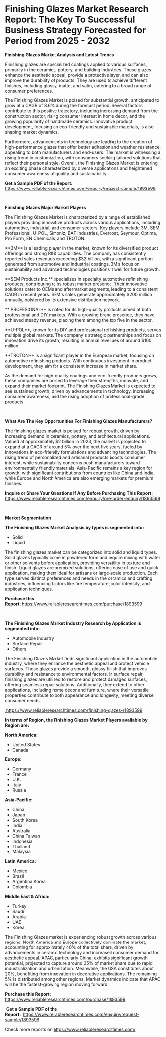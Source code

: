 <p><h1>Finishing Glazes Market Research Report: The Key To Successful Business Strategy Forecasted for Period from 2025 - 2032</h1></p><p><strong>Finishing Glazes Market Analysis and Latest Trends</strong></p>
<p><p>Finishing glazes are specialized coatings applied to various surfaces, primarily in the ceramics, pottery, and building industries. These glazes enhance the aesthetic appeal, provide a protective layer, and can also improve the durability of products. They are used to achieve different finishes, including glossy, matte, and satin, catering to a broad range of consumer preferences.</p><p>The Finishing Glazes Market is poised for substantial growth, anticipated to grow at a CAGR of 8.6% during the forecast period. Several factors contribute to this positive trajectory, including increasing demand from the construction sector, rising consumer interest in home decor, and the growing popularity of handmade ceramics. Innovative product development, focusing on eco-friendly and sustainable materials, is also shaping market dynamics. </p><p>Furthermore, advancements in technology are leading to the creation of high-performance glazes that offer better adhesion and weather resistance, appealing to both manufacturers and end-users. The market is witnessing a rising trend in customization, with consumers seeking tailored solutions that reflect their personal style. Overall, the Finishing Glazes Market is entering an exciting phase characterized by diverse applications and heightened consumer awareness of quality and sustainability.</p></p>
<p><strong>Get a Sample PDF of the Report:&nbsp;</strong> <a href="https://www.reliableresearchtimes.com/enquiry/request-sample/1893599?utm_campaign=2263&utm_medium=2&utm_source=Github&utm_content=ia&utm_term=02042025&utm_id=finishing-glazes">https://www.reliableresearchtimes.com/enquiry/request-sample/1893599</a></p>
<p>&nbsp;</p>
<p><strong>Finishing Glazes Major Market Players</strong></p>
<p><p>The Finishing Glazes Market is characterized by a range of established players providing innovative products across various applications, including automotive, industrial, and consumer sectors. Key players include 3M, SEM, Professional, U-POL, Simoniz, BAF Industries, Evercoat, Seymour, Optima, Pro Form, EN Chemicals, and TROTON.</p><p>**3M** is a leading player in the market, known for its diversified product offerings and strong R&D capabilities. The company has consistently reported sales revenues exceeding $32 billion, with a significant portion generated from automotive and industrial coatings. 3M’s focus on sustainability and advanced technologies positions it well for future growth.</p><p>**SEM Products Inc.** specializes in specialty automotive refinishing products, contributing to its robust market presence. Their innovative solutions cater to OEMs and aftermarket segments, leading to a consistent CAGR in recent years. SEM's sales generate approximately $200 million annually, bolstered by its extensive distribution network.</p><p>** PROFESIONAL** is noted for its high-quality products aimed at both professional and DIY markets. With a growing brand presence, they have achieved steady revenue, placing them among the top five in the sector.</p><p>**U-POL**, known for its DIY and professional refinishing products, serves multiple global markets. The company's strategic partnerships and focus on innovation drive its growth, resulting in annual revenues of around $100 million.</p><p>**TROTON** is a significant player in the European market, focusing on automotive refinishing products. With continuous investment in product development, they aim for a consistent increase in market share.</p><p>As the demand for high-quality coatings and eco-friendly products grows, these companies are poised to leverage their strengths, innovate, and expand their market footprint. The Finishing Glazes Market is expected to see sustained growth, driven by advancements in technology, increasing consumer awareness, and the rising adoption of professional-grade products.</p></p>
<p>&nbsp;</p>
<p><strong>What Are The Key Opportunities For Finishing Glazes Manufacturers?</strong></p>
<p><p>The finishing glazes market is poised for robust growth, driven by increasing demand in ceramics, pottery, and architectural applications. Valued at approximately $2 billion in 2023, the market is projected to expand at a CAGR of around 5% over the next five years, fueled by innovations in eco-friendly formulations and advancing technologies. The rising trend of personalized and artisanal products boosts consumer interest, while sustainability concerns push manufacturers toward environmentally friendly materials. Asia-Pacific remains a key region for growth, with significant contributions from countries like China and India, while Europe and North America are also emerging markets for premium finishes.</p></p>
<p><strong>Inquire or Share Your Questions If Any Before Purchasing This Report:</strong> <a href="https://www.reliableresearchtimes.com/enquiry/pre-order-enquiry/1893599?utm_campaign=2263&utm_medium=2&utm_source=Github&utm_content=ia&utm_term=02042025&utm_id=finishing-glazes">https://www.reliableresearchtimes.com/enquiry/pre-order-enquiry/1893599</a></p>
<p>&nbsp;</p>
<p><strong>Market Segmentation</strong></p>
<p><strong>The Finishing Glazes Market Analysis by types is segmented into:</strong></p>
<p><ul><li>Solid</li><li>Liquid</li></ul></p>
<p><p>The finishing glazes market can be categorized into solid and liquid types. Solid glazes typically come in powdered form and require mixing with water or other solvents before application, providing versatility in texture and finish. Liquid glazes are premixed solutions, offering ease of use and quick application, making them ideal for artisans or large-scale production. Each type serves distinct preferences and needs in the ceramics and crafting industries, influencing factors like fire temperature, color intensity, and application techniques.</p></p>
<p><strong>Purchase this Report:&nbsp;</strong><a href="https://www.reliableresearchtimes.com/purchase/1893599?utm_campaign=2263&utm_medium=2&utm_source=Github&utm_content=ia&utm_term=02042025&utm_id=finishing-glazes">https://www.reliableresearchtimes.com/purchase/1893599</a></p>
<p>&nbsp;</p>
<p><strong>The Finishing Glazes Market Industry Research by Application is segmented into:</strong></p>
<p><ul><li>Automobile Industry</li><li>Surface Repair</li><li>Others</li></ul></p>
<p><p>The Finishing Glazes Market finds significant application in the automobile industry, where they enhance the aesthetic appeal and protect vehicle surfaces. These glazes provide a smooth, glossy finish that improves durability and resistance to environmental factors. In surface repair, finishing glazes are utilized to restore and protect damaged surfaces, offering seamless repair solutions. Additionally, they extend to other applications, including home décor and furniture, where their versatile properties contribute to both appearance and longevity, meeting diverse consumer needs.</p></p>
<p><a href="https://www.reliableresearchtimes.com/finishing-glazes-r1893599?utm_campaign=2263&utm_medium=2&utm_source=Github&utm_content=ia&utm_term=02042025&utm_id=finishing-glazes">&nbsp;https://www.reliableresearchtimes.com/finishing-glazes-r1893599</a></p>
<p><strong>In terms of Region, the Finishing Glazes Market Players available by Region are:</strong></p>
<p>
    <p> <strong> North America: </strong>
        <ul>
            <li>United States</li>
            <li>Canada</li>
        </ul>
        </p> 
    <p> <strong> Europe: </strong>
        <ul>
            <li>Germany</li>
            <li>France</li>
            <li>U.K.</li>
            <li>Italy</li>
            <li>Russia</li>
        </ul>
        </p> 
    <p> <strong> Asia-Pacific: </strong>
        <ul>
            <li>China</li>
            <li>Japan</li>
            <li>South Korea</li>
            <li>India</li>
            <li>Australia</li>
            <li>China Taiwan</li>
            <li>Indonesia</li>
            <li>Thailand</li>
            <li>Malaysia</li>
        </ul>
        </p> 
    <p> <strong> Latin America: </strong>
        <ul>
            <li>Mexico</li>
            <li>Brazil</li>
            <li>Argentina Korea</li>
            <li>Colombia</li>
        </ul>
        </p> 
    <p> <strong> Middle East & Africa: </strong>
        <ul>
            <li>Turkey</li>
            <li>Saudi</li>
            <li>Arabia</li>
            <li>UAE</li>
            <li>Korea</li>
        </ul>
    </p>
    </p>
<p><p>The Finishing Glazes market is experiencing robust growth across various regions. North America and Europe collectively dominate the market, accounting for approximately 40% of the total share, driven by advancements in ceramic technology and increased consumer demand for aesthetic appeal. APAC, particularly China, exhibits significant growth potential, projected to capture around 35% of market share due to rapid industrialization and urbanization. Meanwhile, the USA constitutes about 20%, benefiting from innovation in decorative applications. The remaining 5% is distributed among other regions. Market dynamics indicate that APAC will be the fastest-growing region moving forward.</p></p>
<p><strong>Purchase this Report: </strong><a href="https://www.reliableresearchtimes.com/purchase/1893599?utm_campaign=2263&utm_medium=2&utm_source=Github&utm_content=ia&utm_term=02042025&utm_id=finishing-glazes">https://www.reliableresearchtimes.com/purchase/1893599</a></p>
<p>&nbsp;<strong>Get a Sample PDF of the Report:&nbsp;&nbsp;</strong><a href="https://www.reliableresearchtimes.com/enquiry/request-sample/1893599?utm_campaign=2263&utm_medium=2&utm_source=Github&utm_content=ia&utm_term=02042025&utm_id=finishing-glazes">https://www.reliableresearchtimes.com/enquiry/request-sample/1893599</a></p>
<p><strong></strong></p>
<p>Check more reports on <a href="https://www.reliableresearchtimes.com/?utm_campaign=2263&utm_medium=2&utm_source=Github&utm_content=ia&utm_term=02042025&utm_id=finishing-glazes">https://www.reliableresearchtimes.com/</a></p>